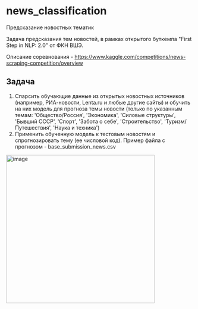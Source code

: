 # news_classification

Предсказание новостных тематик

Задача предсказания тем новостей, в рамках открытого буткемпа "First Step in NLP: 2.0" от ФКН ВШЭ.

Описание соревнования - https://www.kaggle.com/competitions/news-scraping-competition/overview

## Задача  

1. Спарсить обучающие данные из открытых новостных источников (например, РИА-новости, Lenta.ru и любые другие сайты) и обучить на них модель для прогноза темы новости (только по указанным темам: 'Общество/Россия', 'Экономика', 'Силовые структуры', 'Бывший СССР', 'Спорт', 'Забота о себе', 'Строительство', 'Туризм/Путешествия', 'Наука и техника')
2. Применить обученную модель к тестовым новостям и спрогнозировать тему (ее числовой код). Пример файла с прогнозом - base_submission_news.csv

 <img width="399" alt="image" src="https://github.com/lteplova/news_classification/assets/38242392/3fccc4a3-0c1c-4fb3-821e-4aca75befb9c">

